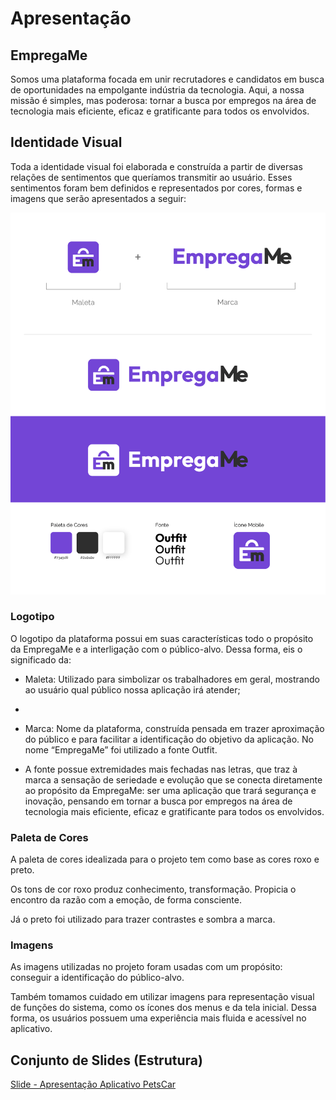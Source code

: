 # Apresentação

## EmpregaMe

Somos uma plataforma focada em unir recrutadores e candidatos em busca de oportunidades na empolgante indústria da tecnologia. Aqui, a nossa missão é simples, mas poderosa: tornar a busca por empregos na área de tecnologia mais eficiente, eficaz e gratificante para todos os envolvidos.

## Identidade Visual

Toda a identidade visual foi elaborada e construída a partir de diversas relações de sentimentos que queríamos transmitir ao usuário. Esses sentimentos foram bem definidos e representados por cores, formas e imagens que serão apresentados a seguir:

![Identidade PetsCar](/docs/img/identidade-empregame.png)

### Logotipo

O logotipo da plataforma possui em suas características todo o propósito da EmpregaMe e a interligação com o público-alvo. Dessa forma, eis o significado da:

- Maleta: Utilizado para simbolizar os trabalhadores em geral, mostrando ao usuário qual público nossa aplicação irá atender;
- 
- Marca: Nome da plataforma, construída pensada em trazer aproximação do público e para facilitar a identificação do objetivo da aplicação. No nome “EmpregaMe” foi utilizado a fonte Outfit.

- A fonte possue extremidades mais fechadas nas letras, que traz à marca a sensação de seriedade e evolução que se conecta diretamente ao propósito da EmpregaMe: ser uma aplicação que trará segurança e inovação, pensando em tornar a busca por empregos na área de tecnologia mais eficiente, eficaz e gratificante para todos os envolvidos.

### Paleta de Cores

A paleta de cores idealizada para o projeto tem como base as cores roxo e preto.

Os tons de cor roxo produz conhecimento, transformação. Propicia o encontro da razão com a emoção, de forma consciente.

Já o preto foi utilizado para trazer contrastes e sombra a marca.

### Imagens

As imagens utilizadas no projeto foram usadas com um propósito: conseguir a identificação do público-alvo.

Também tomamos cuidado em utilizar imagens para representação visual de funções do sistema, como os ícones dos menus e da tela inicial. Dessa forma, os usuários possuem uma experiência mais fluida e acessível no aplicativo.

## Conjunto de Slides (Estrutura)

[Slide - Apresentação Aplicativo PetsCar](/presentation/EmpregaMe%20-%20Apresentação%20Slide.pdf)
